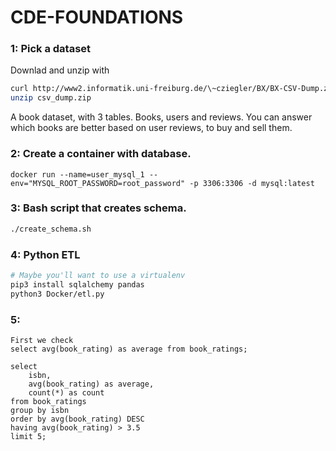 # CDE-FOUNDATIONS

### 1: Pick a dataset
Downlad and unzip with
```sh
curl http://www2.informatik.uni-freiburg.de/\~cziegler/BX/BX-CSV-Dump.zip --output csv_dump.zip
unzip csv_dump.zip
```
A book dataset, with 3 tables. Books, users and reviews.
You can answer which books are better based on user reviews, to buy and sell them.

### 2: Create a container with database.
```
docker run --name=user_mysql_1 --env="MYSQL_ROOT_PASSWORD=root_password" -p 3306:3306 -d mysql:latest
```

### 3: Bash script that creates schema.
```sh
./create_schema.sh
```

### 4: Python ETL
```sh
# Maybe you'll want to use a virtualenv
pip3 install sqlalchemy pandas
python3 Docker/etl.py
```
### 5:
    First we check
    select avg(book_rating) as average from book_ratings;

    select
        isbn,
        avg(book_rating) as average,
        count(*) as count
    from book_ratings
    group by isbn
    order by avg(book_rating) DESC
    having avg(book_rating) > 3.5
    limit 5;
